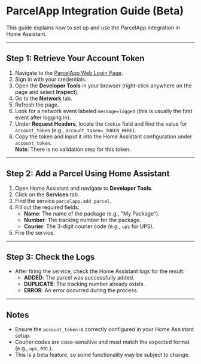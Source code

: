 # ParcelApp Integration Guide (Beta)

This guide explains how to set up and use the ParcelApp integration in Home Assistant.

---

## Step 1: Retrieve Your Account Token

1. Navigate to the [ParcelApp Web Login Page](https://web.parcelapp.net/).
2. Sign in with your credentials.
3. Open the **Developer Tools** in your browser (right-click anywhere on the page and select **Inspect**).
4. Go to the **Network** tab.
5. Refresh the page.
6. Look for a network event labeled `message=logged` (this is usually the first event after logging in).
7. Under **Request Headers**, locate the `Cookie` field and find the value for `account_token` (e.g., `account_token=_TOKEN_HERE`).
8. Copy the token and input it into the Home Assistant configuration under `account_token`.  
   **Note**: There is no validation step for this token.

---

## Step 2: Add a Parcel Using Home Assistant

1. Open Home Assistant and navigate to **Developer Tools**.
2. Click on the **Services** tab.
3. Find the service `parcelapp.add_parcel`.
4. Fill out the required fields:
   - **Name**: The name of the package (e.g., "My Package").
   - **Number**: The tracking number for the package.
   - **Courier**: The 3-digit courier code (e.g., `ups` for UPS).
5. Fire the service.

---

## Step 3: Check the Logs

- After firing the service, check the Home Assistant logs for the result:
  - **ADDED**: The parcel was successfully added.
  - **DUPLICATE**: The tracking number already exists.
  - **ERROR**: An error occurred during the process.

---

## Notes

- Ensure the `account_token` is correctly configured in your Home Assistant setup.
- Courier codes are case-sensitive and must match the expected format (e.g., `ups`, etc.).
- This is a beta feature, so some functionality may be subject to change.
